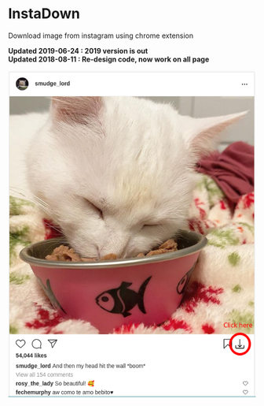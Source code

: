 # InstaDown
Download image from instagram using chrome extension

**Updated 2019-06-24 : 2019 version is out**  
**Updated 2018-08-11 : Re-design code, now work on all page**

<img src="demo.png"/>
